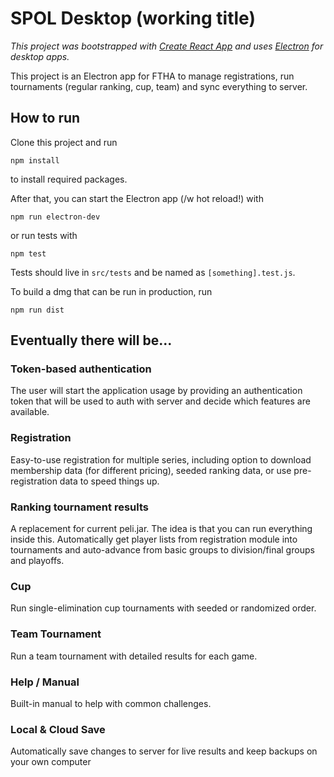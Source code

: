 # SPOL Desktop (working title)

_This project was bootstrapped with [Create React App](https://github.com/facebook/create-react-app) and uses [Electron](https://electronjs.org/) for desktop apps._

This project is an Electron app for FTHA to manage registrations, run tournaments (regular ranking, cup, team) and sync everything to server.

## How to run

Clone this project and run

`npm install`

to install required packages.

After that, you can start the Electron app (/w hot reload!) with

`npm run electron-dev`

or run tests with

`npm test`

Tests should live in `src/tests` and be named as `[something].test.js`.

To build a dmg that can be run in production, run

`npm run dist`

## Eventually there will be...

### Token-based authentication

The user will start the application usage by providing an authentication token that will be used to auth with server and decide which features are available.

### Registration

Easy-to-use registration for multiple series, including option to download membership data (for different pricing), seeded ranking data, or use pre-registration data to speed things up.

### Ranking tournament results

A replacement for current peli.jar. The idea is that you can run everything inside this. Automatically get player lists from registration module into tournaments and auto-advance from basic groups to division/final groups and playoffs.

### Cup

Run single-elimination cup tournaments with seeded or randomized order.

### Team Tournament

Run a team tournament with detailed results for each game.

### Help / Manual

Built-in manual to help with common challenges.

### Local & Cloud Save

Automatically save changes to server for live results and keep backups on your own computer
